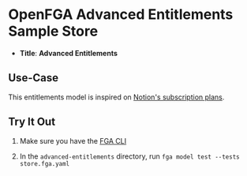 # OpenFGA Advanced Entitlements Sample Store

* **Title**: **Advanced Entitlements** 

## Use-Case

This entitlements model is inspired on [Notion's subscription plans](https://www.notion.so/pricing).

## Try It Out

1. Make sure you have the [FGA CLI](https://github.com/openfga/cli/?tab=readme-ov-file#installation)

2. In the `advanced-entitlements` directory, run `fga model test --tests store.fga.yaml`
